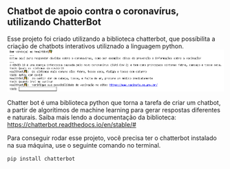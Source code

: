 ## Chatbot de apoio contra o coronavírus, utilizando ChatterBot
Esse projeto foi criado utilizando a biblioteca chatterbot, que possíbilita a criação de chatbots interativos utiliznado a linguagem python.
![Imagem chatbot](https://github.com/hiagoleresdev/chatterbot-healhtbot/blob/main/chatbot2.png)


Chatter bot é uma biblioteca python que torna a tarefa de criar um chatbot, a partir de algorítimos de machine learning para gerar respostas diferentes e naturais. Saiba mais lendo a documentação da biblioteca:
https://chatterbot.readthedocs.io/en/stable/#

Para conseguir rodar esse projeto, você precisa ter o chatterbot instalado na sua máquina, use o seguinte comando no terminal.

```` 
pip install chatterbot
````

